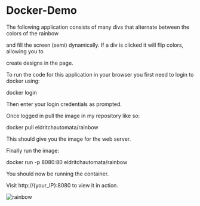 # Docker-Demo

The following application consists of many divs that alternate between the colors of the rainbow

and fill the screen (semi) dynamically. If a div is clicked it will flip colors, allowing you to

create designs in the page.

To run the code for this application in your browser you first need to login to docker using:

docker login

Then enter your login credentials as prompted.

Once logged in pull the image in my repository like so:

docker pull eldritchautomata/rainbow

This should give you the image for the web server.

Finally run the image:

docker run -p 8080:80 eldritchautomata/rainbow

You should now be running the container.

Visit http://{your_IP}:8080 to view it in action.

![rainbow](https://media.giphy.com/media/v1.Y2lkPTc5MGI3NjExNGdjY2FwanIwMnh1NXdjZDR0bWx6N2o3bzhiNW1kbGtnd2htczlqaiZlcD12MV9pbnRlcm5hbF9naWZfYnlfaWQmY3Q9Zw/ZYQ4Bc9gdQv70tBJFP/giphy.gif)
